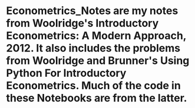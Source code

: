 # Econometrics_Notes are my notes from Woolridge's Introductory Econometrics: A Modern Approach, 2012. It also includes the problems from Woolridge and Brunner's Using Python For Introductory Econometrics. Much of the code in these Notebooks are from the latter.
